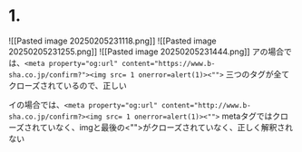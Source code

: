 # 1.
![[Pasted image 20250205231118.png]]
![[Pasted image 20250205231255.png]]
![[Pasted image 20250205231444.png]]
アの場合では、`<meta property="og:url" content="https://www.b-sha.co.jp/confirm?"><img src= 1 onerror=alert(1)><"">`
三つのタグが全てクローズされているので、正しい

イの場合では、`<meta property="og:url" content="http://www.b-sha.co.jp/confirm?><img src= 1 onerror=alert(1)><"">`
metaタグではクローズされていなく、imgと最後の<"">がクローズされていなく、正しく解釈されない